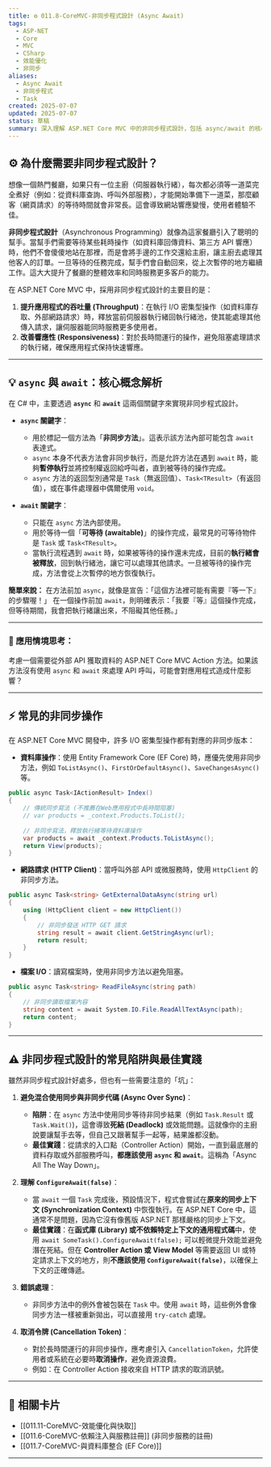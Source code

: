 ```yaml
---
title: ⚙️ 011.8-CoreMVC-非同步程式設計 (Async Await)
tags:
  - ASP-NET
  - Core
  - MVC
  - CSharp
  - 效能優化
  - 非同步
aliases:
  - Async Await
  - 非同步程式
  - Task
created: 2025-07-07
updated: 2025-07-07
status: 草稿
summary: 深入理解 ASP.NET Core MVC 中的非同步程式設計，包括 async/await 的核心概念、應用情境、常見陷阱與最佳實踐，以提升應用程式效能與響應性。
---
```


## ⚙️ 為什麼需要非同步程式設計？

想像一個熱門餐廳，如果只有一位主廚（伺服器執行緒），每次都必須等一道菜完全煮好（例如：從資料庫查詢、呼叫外部服務），才能開始準備下一道菜，那麼顧客（網頁請求）的等待時間就會非常長。這會導致網站響應變慢，使用者體驗不佳。

**非同步程式設計**（Asynchronous Programming）就像為這家餐廳引入了聰明的幫手。當幫手們需要等待某些耗時操作（如資料庫回傳資料、第三方 API 響應）時，他們不會傻傻地站在那裡，而是會將手邊的工作交還給主廚，讓主廚去處理其他客人的訂單。一旦等待的任務完成，幫手們會自動回來，從上次暫停的地方繼續工作。這大大提升了餐廳的整體效率和同時服務更多客戶的能力。

在 ASP.NET Core MVC 中，採用非同步程式設計的主要目的是：

1.  **提升應用程式的吞吐量 (Throughput)**：在執行 I/O 密集型操作（如資料庫存取、外部網路請求）時，釋放當前伺服器執行緒回執行緒池，使其能處理其他傳入請求，讓伺服器能同時服務更多使用者。
2.  **改善響應性 (Responsiveness)**：對於長時間運行的操作，避免阻塞處理請求的執行緒，確保應用程式保持快速響應。

---

## 💡 `async` 與 `await`：核心概念解析

在 C# 中，主要透過 **`async`** 和 **`await`** 這兩個關鍵字來實現非同步程式設計。

* **`async` 關鍵字**：
    * 用於標記一個方法為「**非同步方法**」。這表示該方法內部可能包含 `await` 表達式。
    * `async` 本身不代表方法會非同步執行，而是允許方法在遇到 `await` 時，能夠**暫停執行**並將控制權返回給呼叫者，直到被等待的操作完成。
    * `async` 方法的返回型別通常是 `Task`（無返回值）、`Task<TResult>`（有返回值），或在事件處理器中偶爾使用 `void`。

* **`await` 關鍵字**：
    * 只能在 `async` 方法內部使用。
    * 用於等待一個「**可等待 (awaitable)**」的操作完成，最常見的可等待物件是 `Task` 或 `Task<TResult>`。
    * 當執行流程遇到 `await` 時，如果被等待的操作還未完成，目前的**執行緒會被釋放**，回到執行緒池，讓它可以處理其他請求。一旦被等待的操作完成，方法會從上次暫停的地方恢復執行。

**簡單來說：**
在方法前加 `async`，就像是宣告：「這個方法裡可能有需要『等一下』的步驟喔！」
在一個操作前加 `await`，則明確表示：「我要『等』這個操作完成，但等待期間，我會把執行緒讓出來，不阻礙其他任務。」

---

### **💭 應用情境思考：**
考慮一個需要從外部 API 獲取資料的 ASP.NET Core MVC Action 方法。如果該方法沒有使用 `async` 和 `await` 來處理 API 呼叫，可能會對應用程式造成什麼影響？

---

## ⚡️ 常見的非同步操作

在 ASP.NET Core MVC 開發中，許多 I/O 密集型操作都有對應的非同步版本：

* **資料庫操作**：使用 Entity Framework Core (EF Core) 時，應優先使用非同步方法，例如 `ToListAsync()`、`FirstOrDefaultAsync()`、`SaveChangesAsync()` 等。
```csharp
public async Task<IActionResult> Index()
{
    // 傳統同步寫法 (不推薦在Web應用程式中長時間阻塞)
    // var products = _context.Products.ToList(); 
    
    // 非同步寫法，釋放執行緒等待資料庫操作
    var products = await _context.Products.ToListAsync(); 
    return View(products);
}
```

* **網路請求 (HTTP Client)**：當呼叫外部 API 或微服務時，使用 `HttpClient` 的非同步方法。
```csharp
public async Task<string> GetExternalDataAsync(string url)
{
    using (HttpClient client = new HttpClient())
    {
        // 非同步發送 HTTP GET 請求
        string result = await client.GetStringAsync(url);
        return result;
    }
}
```

* **檔案 I/O**：讀寫檔案時，使用非同步方法以避免阻塞。
```csharp
public async Task<string> ReadFileAsync(string path)
{
    // 非同步讀取檔案內容
    string content = await System.IO.File.ReadAllTextAsync(path);
    return content;
}
```

---

## ⚠️ 非同步程式設計的常見陷阱與最佳實踐

雖然非同步程式設計好處多，但也有一些需要注意的「坑」：

1.  **避免混合使用同步與非同步代碼 (Async Over Sync)**：
    * **陷阱**：在 `async` 方法中使用同步等待非同步結果（例如 `Task.Result` 或 `Task.Wait()`)，這會導致**死結 (Deadlock)** 或效能問題。這就像你的主廚說要讓幫手去等，但自己又跟著幫手一起等，結果誰都沒動。
    * **最佳實踐**：從請求的入口點（Controller Action）開始，一直到最底層的資料存取或外部服務呼叫，**都應該使用 `async` 和 `await`**。這稱為「Async All The Way Down」。

2.  **理解 `ConfigureAwait(false)`**：
    * 當 `await` 一個 `Task` 完成後，預設情況下，程式會嘗試在**原來的同步上下文 (Synchronization Context)** 中恢復執行。在 ASP.NET Core 中，這通常不是問題，因為它沒有像舊版 ASP.NET 那樣嚴格的同步上下文。
    * **最佳實踐**：在**函式庫 (Library) 或不依賴特定上下文的通用程式碼**中，使用 `await SomeTask().ConfigureAwait(false);` 可以輕微提升效能並避免潛在死結。但在 **Controller Action 或 View Model** 等需要返回 UI 或特定請求上下文的地方，則**不應該使用 `ConfigureAwait(false)`**，以確保上下文的正確傳遞。

3.  **錯誤處理**：
    * 非同步方法中的例外會被包裝在 `Task` 中。使用 `await` 時，這些例外會像同步方法一樣被重新拋出，可以直接用 `try-catch` 處理。

4.  **取消令牌 (Cancellation Token)**：
    * 對於長時間運行的非同步操作，應考慮引入 `CancellationToken`，允許使用者或系統在必要時**取消操作**，避免資源浪費。
    * 例如：在 Controller Action 接收來自 HTTP 請求的取消訊號。

---

## 🔗 相關卡片

- [[011.11-CoreMVC-效能優化與快取]]
- [[011.6-CoreMVC-依賴注入與服務註冊]] (非同步服務的註冊)
- [[011.7-CoreMVC-與資料庫整合 (EF Core)]]

---